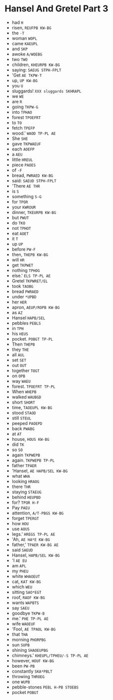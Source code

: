 # Hansel And Gretel Part 3

* had `H`
* risen, `REUFPB KW-BG`
* the `-T`
* woman `WOPL`
* came `KAEUPL`
* and `SKP`
* awoke `A/WOEBG`
* two `TWO`
* children, `KHEURPB KW-BG`
* saying: `SAEUG STPH-FPLT`
* 'Get `AE TKPW-T`
* up, `UP KW-BG`
* you `U`
* sluggards! `XXX sluggards SKHRAPL`
* we `WE`
* are `R`
* going `TKPW-G`
* into `TPHAO`
* forest `TPOEFRT`
* to `TO`
* fetch `TPEFP`
* wood.' `WAOD TP-PL AE`
* She `SHE`
* gave `TKPWAEUF`
* each `AOEFP`
* a `AEU`
* little `HREUL`
* piece `PAOES`
* of `-F`
* bread, `PWRAED KW-BG`
* said: `SAEUD STPH-FPLT`
* 'There `AE THR`
* is `S`
* something `S-G`
* for `TPOR`
* your `KWROUR`
* dinner, `TKEURPB KW-BG`
* but `PWUT`
* do `TKO`
* not `TPHOT`
* eat `AOET`
* it `T`
* up `UP`
* before `PW-F`
* then, `THEPB KW-BG`
* will `HR`
* get `TKPWET`
* nothing `TPHOG`
* else.' `ELS TP-PL AE`
* Gretel `TKPWRET/EL`
* took `TAOBG`
* bread `PWRAED`
* under `*UPBD`
* her `HER`
* apron, `AEUP/ROPB KW-BG`
* as `AZ`
* Hansel `HAPB/SEL`
* pebbles `PEBLS`
* in `TPH`
* his `HEUS`
* pocket. `POBGT TP-PL`
* Then `THEPB`
* they `THE`
* all `AUL`
* set `SET`
* out `OUT`
* together `TOGT`
* on `OPB`
* way `WAEU`
* forest. `TPOEFRT TP-PL`
* When `WHEPB`
* walked `WAUBGD`
* short `SHORT`
* time, `TAOEUPL KW-BG`
* stood `STAOD`
* still `STEUL`
* peeped `PAOEPD`
* back `PWABG`
* at `AT`
* house, `HOUS KW-BG`
* did `TK`
* so `SO`
* again `TKPWEPB`
* again. `TKPWEPB TP-PL`
* father `TPAER`
* 'Hansel, `AE HAPB/SEL KW-BG`
* what `WHA`
* looking `HRAOG`
* there `THR`
* staying `STAEUG`
* behind `HEUPBD`
* for? `TPOR H-F`
* Pay `PAEU`
* attention, `A/T-PBGS KW-BG`
* forget `TPERGT`
* how `HOU`
* use `AOUS`
* legs.' `HREGS TP-PL AE`
* 'Ah, `AE HA*E KW-BG`
* father,' `TPAER KW-BG AE`
* said `SAEUD`
* Hansel, `HAPB/SEL KW-BG`
* 'I `AE EU`
* am `APL`
* my `PHEU`
* white `WHAOEUT`
* cat, `KAT KW-BG`
* which `WEU`
* sitting `SAO*EGT`
* roof, `RAOF KW-BG`
* wants `WAPBTS`
* say `SAEU`
* goodbye `TKPW-B`
* me.' `PHE TP-PL AE`
* wife `WAOEUF`
* 'Fool, `AE TPAOL KW-BG`
* that `THA`
* morning `PHORPBG`
* sun `SUPB`
* shining `SHAOEUPBG`
* chimneys.' `KHEUPL/TPHEU/-S TP-PL AE`
* however, `HOUF KW-BG`
* been `PW-PB`
* constantly `SKA*PBLT`
* throwing `THROEG`
* one `WUPB`
* pebble-stones `PEBL H-PB STOEBS`
* pocket `POBGT`
